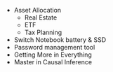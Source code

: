 - Asset Allocation
    - Real Estate
    - ETF
    - Tax Planning
- Switch Notebook battery & SSD
- Password management tool
- Getting More in Everything
- Master in Causal Inference
